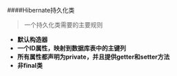 ####Hibernate持久化类
>一个持久化类需要的主要规则

- **默认构造器**
- **一个ID属性，映射到数据库表中的主键列**
- **所有属性都声明为private，并且提供getter和setter方法**
- **非final类**